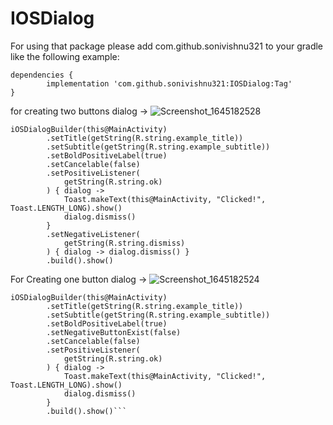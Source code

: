 # IOSDialog 

For using that package please add com.github.sonivishnu321 to your gradle like the following example:

	dependencies {
	        implementation 'com.github.sonivishnu321:IOSDialog:Tag'
	}


for creating two buttons dialog ->
![Screenshot_1645182528](https://user-images.githubusercontent.com/99962380/154672491-435afb43-12d8-46d7-bcc8-61e5eb65d15d.png)

```
iOSDialogBuilder(this@MainActivity)
        .setTitle(getString(R.string.example_title))
        .setSubtitle(getString(R.string.example_subtitle))
        .setBoldPositiveLabel(true)
        .setCancelable(false)
        .setPositiveListener(
            getString(R.string.ok)
        ) { dialog ->
            Toast.makeText(this@MainActivity, "Clicked!", Toast.LENGTH_LONG).show()
            dialog.dismiss()
        }
        .setNegativeListener(
            getString(R.string.dismiss)
        ) { dialog -> dialog.dismiss() }
        .build().show()
   ```
    

        
For Creating one button dialog ->
![Screenshot_1645182524](https://user-images.githubusercontent.com/99962380/154672313-a31d7743-998c-4e85-8006-c3a36c1a5d83.png)
```
iOSDialogBuilder(this@MainActivity)
        .setTitle(getString(R.string.example_title))
        .setSubtitle(getString(R.string.example_subtitle))
        .setBoldPositiveLabel(true)
        .setNegativeButtonExist(false)
        .setCancelable(false)
        .setPositiveListener(
            getString(R.string.ok)
        ) { dialog ->
            Toast.makeText(this@MainActivity, "Clicked!", Toast.LENGTH_LONG).show()
            dialog.dismiss()
        }
        .build().show()```




